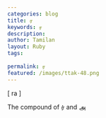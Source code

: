 ```yaml
---
categories: blog
title: ர
keywords: ர
description: 
author: Tamilan
layout: Ruby
tags: 
 
permalink: ர
featured: /images/ttak-48.png
---
```

  
[ ra ]  
  
The compound of ர் and அ